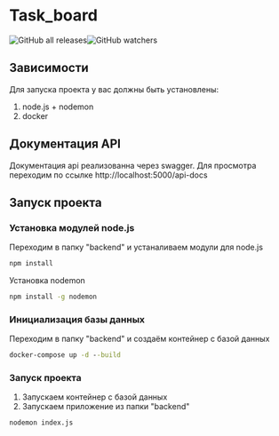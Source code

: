 # Task_board
![GitHub all releases](https://img.shields.io/github/downloads/babahasko/Making_README/total?logo=GitHub)![GitHub watchers](https://img.shields.io/github/watchers/babahasko/Making_README?logo=GitHub)

## Зависимости
Для запуска проекта у вас должны быть установлены:
1. node.js + nodemon
3. docker
## Документация API
Документация api реализованна через swagger. Для просмотра переходим по ссылке http://localhost:5000/api-docs
## Запуск проекта
### Установка модулей node.js
Переходим в папку "backend" и устаналиваем модули для node.js
```cmd
npm install
```
Установка nodemon
```cmd
npm install -g nodemon
```
### Инициализация базы данных
Переходим в папку "backend" и создаём контейнер с базой данных
```cmd
docker-compose up -d --build
```

### Запуск проекта
1. Запускаем контейнер с базой данных
2. Запускаем приложение из папки "backend"
```cmd
nodemon index.js
```
